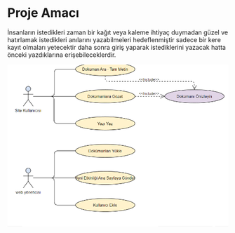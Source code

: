 # Proje Amacı
İnsanların istedikleri zaman bir kağıt veya kaleme ihtiyaç duymadan güzel ve hatırlamak istedikleri anılarını yazabilmeleri hedeflenmiştir sadece bir kere kayıt olmaları yetecektir daha sonra giriş yaparak istediklerini yazacak hatta önceki yazdıklarına erişebileceklerdir.

![UML Diyagrami](https://raw.githubusercontent.com/Iskenderun-Technical-University/ymg-donem-projesi-gunlukprojesi/main/202523006_ymgOdev.png)

